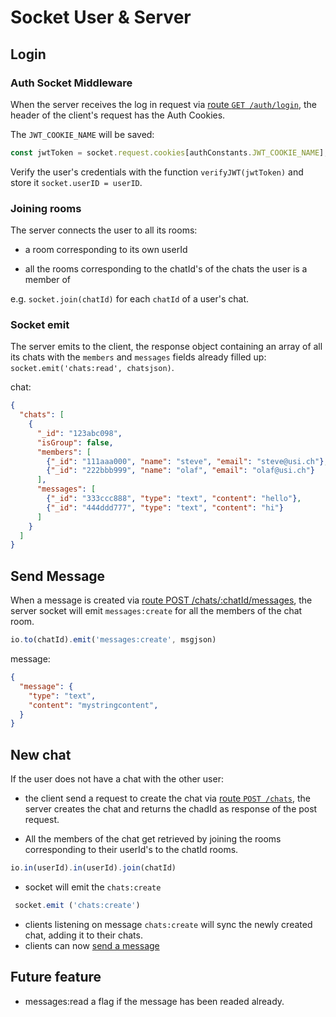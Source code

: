 
# Socket User & Server

## Login 

### Auth Socket Middleware

When the server receives the log in request via [route `GET /auth/login`](routes.md), the header of the client's request has the Auth Cookies.

The `JWT_COOKIE_NAME` will be saved:

``` js
const jwtToken = socket.request.cookies[authConstants.JWT_COOKIE_NAME]; 
```

Verify the user's credentials with the function `verifyJWT(jwtToken)` and store it `socket.userID = userID`.


### Joining rooms

The server connects the user to all its rooms:

- a room corresponding to its own userId

- all the rooms corresponding to the chatId's of the chats the user is a member of

e.g. `socket.join(chatId)` for each `chatId` of a user's chat.

### Socket emit

The server emits to the client, the response object containing an array of all its chats with the `members` and `messages` fields already filled up: `socket.emit('chats:read', chatsjson)`.

chat:

```json
{
  "chats": [
    {
      "_id": "123abc098",
      "isGroup": false,
      "members": [
        {"_id": "111aaa000", "name": "steve", "email": "steve@usi.ch"}, 
        {"_id": "222bbb999", "name": "olaf", "email": "olaf@usi.ch"}
      ],
      "messages": [
        {"_id": "333ccc888", "type": "text", "content": "hello"}, 
        {"_id": "444ddd777", "type": "text", "content": "hi"}
      ]
    }
  ]
}
```


## <a name="send_message"> Send Message </a>

When a message is created via [route POST /chats/:chatId/messages](routes.md), the server socket will emit `messages:create` for all the members of the chat room.

``` js 
io.to(chatId).emit('messages:create', msgjson)
```

message:
``` json
{
  "message": {
    "type": "text",
    "content": "mystringcontent",
  }
}
```


## New chat 

If the user does not have a chat with the other user:

- the client send a request to create the chat via [route `POST /chats`](routes.md), the server creates the chat and returns the chadId as response of the post request.

- All the members of the chat get retrieved by joining the rooms corresponding to their userId's to the chatId rooms.

``` js
io.in(userId).in(userId).join(chatId)
```

- socket will emit the `chats:create`

```js
 socket.emit ('chats:create')
 ```
 
 - clients listening on message `chats:create` will sync the newly created chat, adding it to their chats.
 - clients can now [send a message](#send_message)

## Future feature
- messages:read a flag if the message has been readed already.
